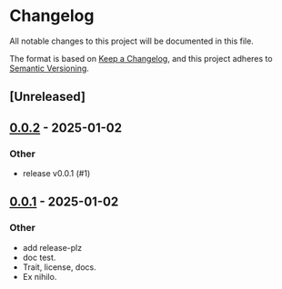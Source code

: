# Changelog

All notable changes to this project will be documented in this file.

The format is based on [Keep a Changelog](https://keepachangelog.com/en/1.0.0/),
and this project adheres to [Semantic Versioning](https://semver.org/spec/v2.0.0.html).

## [Unreleased]

## [0.0.2](https://github.com/esmevane/markdown-walker/compare/v0.0.1...v0.0.2) - 2025-01-02

### Other

- release v0.0.1 (#1)

## [0.0.1](https://github.com/esmevane/markdown-walker/releases/tag/v0.0.1) - 2025-01-02

### Other

- add release-plz
- doc test.
- Trait, license, docs.
- Ex nihilo.
